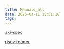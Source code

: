 ```yaml
---
title: Manuals_all
date: 2025-03-11 15:51:18
tags:
---
```


[axi-spec](/manuals/AXI-SPEC.pdf)

[riscv-reader](/manuals/RISC-V-Reader-Chinese-v2p12017.pdf)
